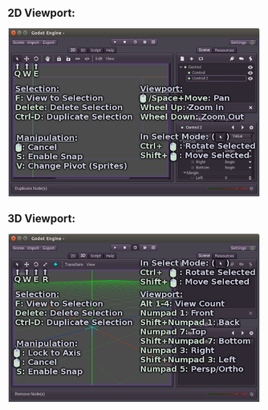 ## 2D Viewport:

<p align="center"><img src="images/keybinds_2d.png"></p>

## 3D Viewport:

<p align="center"><img src="images/keybinds_viewport.png"></p>
